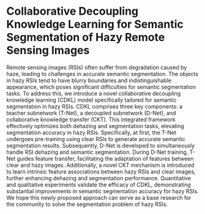 # Collaborative Decoupling Knowledge Learning for Semantic Segmentation of Hazy Remote Sensing Images

Remote sensing images (RSIs) often suffer from degradation caused by haze, leading to challenges in accurate semantic segmentation. The objects in hazy RSIs tend to have blurry boundaries and indistinguishable appearance, which poses significant difficulties for semantic segmentation tasks. To address this, we introduce a novel collaborative decoupling knowledge learning (CDKL) model specifically tailored for semantic segmentation in hazy RSIs. CDKL comprises three key components: a teacher subnetwork (T-Net), a decoupled subnetwork (D-Net), and collaborative knowledge transfer (CKT). This integrated framework effectively optimizes both dehazing and segmentation tasks, elevating segmentation accuracy in hazy RSIs. Specifically, at first, the T-Net undergoes pre-training using clear RSIs to generate accurate semantic segmentation results. Subsequently, D-Net is developed to simultaneously handle RSI dehazing and semantic segmentation. During D-Net training, T-Net guides feature transfer, facilitating the adaptation of features between clear and hazy images. Additionally, a novel CKT mechanism is introduced to learn intrinsic feature associations between hazy RSIs and clear images, further enhancing dehazing and segmentation performance. Quantitative and qualitative experiments validate the efficacy of CDKL, demonstrating substantial improvements in semantic segmentation accuracy for hazy RSIs. We hope this newly proposed approach can serve as a base research for the community to solve the segmentation problem of hazy RSIs.

